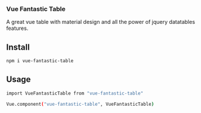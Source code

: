 ### Vue Fantastic Table

A great vue table with material design and all the power of
jquery datatables features.

## Install

```bash
npm i vue-fantastic-table
```

## Usage

```bash
import VueFantasticTable from "vue-fantastic-table"

Vue.component("vue-fantastic-table", VueFantasticTable)
```
